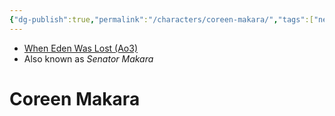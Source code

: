 ```yaml
---
{"dg-publish":true,"permalink":"/characters/coreen-makara/","tags":["newrepublic","senator","unfinished"],"dgHomeLink":false}
---
```


- [When Eden Was Lost (Ao3)](https://archiveofourown.org/works/19334440/chapters/45992584)
- Also known as *Senator Makara*
# Coreen Makara
